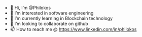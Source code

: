 - 👋 Hi, I’m @Philokos
- 👀 I’m interested in software engineering 
- 🌱 I’m currently learning in Blockchain technology 
- 💞️ I’m looking to collaborate on github
- 📫 How to reach me @ https://www.linkedin.com/in/philokos

<!---
Philokos/Philokos is a ✨ special ✨ repository because its `README.md` (this file) appears on your GitHub profile.
You can click the Preview link to take a look at your changes.
--->
